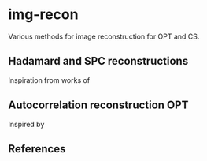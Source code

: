 # img-recon
Various methods for image reconstruction for OPT and CS.

## Hadamard and SPC reconstructions
Inspiration from works of 

## Autocorrelation reconstruction OPT
Inspired by

## References
